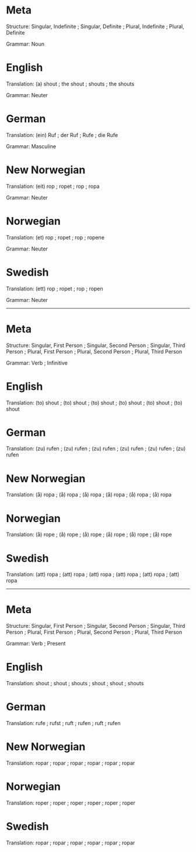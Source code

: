 Meta
====

Structure: Singular, Indefinite ; Singular, Definite ; Plural, Indefinite ; Plural, Definite

Grammar:   Noun



English
=======

Translation: (a) shout ; the shout ; shouts ; the shouts

Grammar:     Neuter



German
======

Translation: (ein) Ruf ; der Ruf ; Rufe ; die Rufe

Grammar:     Masculine



New Norwegian
=============

Translation: (eit) rop ; ropet ; rop ; ropa

Grammar:     Neuter



Norwegian
=========

Translation: (et) rop ; ropet ; rop ; ropene

Grammar:     Neuter



Swedish
=======

Translation: (ett) rop ; ropet ; rop ; ropen

Grammar:     Neuter



--------------------------------------------------------------------------------

Meta
====

Structure: Singular, First Person ; Singular, Second Person ; Singular, Third Person ;
           Plural, First Person   ; Plural, Second Person   ; Plural, Third Person

Grammar:   Verb ; Infinitive



English
=======

Translation: (to) shout ; (to) shout ; (to) shout ;
             (to) shout ; (to) shout ; (to) shout



German
======

Translation: (zu) rufen ; (zu) rufen ; (zu) rufen ;
             (zu) rufen ; (zu) rufen ; (zu) rufen



New Norwegian
=============

Translation: (å) ropa ; (å) ropa ; (å) ropa ;
             (å) ropa ; (å) ropa ; (å) ropa



Norwegian
=========

Translation: (å) rope ; (å) rope ; (å) rope ;
             (å) rope ; (å) rope ; (å) rope



Swedish
=======

Translation: (att) ropa ; (att) ropa ; (att) ropa ;
             (att) ropa ; (att) ropa ; (att) ropa



--------------------------------------------------------------------------------

Meta
====

Structure: Singular, First Person ; Singular, Second Person ; Singular, Third Person ;
           Plural, First Person   ; Plural, Second Person   ; Plural, Third Person

Grammar:   Verb ; Present



English
=======

Translation: shout ; shout ; shouts ;
             shout ; shout ; shouts



German
======

Translation: rufe  ; rufst ; ruft  ;
             rufen ; ruft  ; rufen



New Norwegian
=============

Translation: ropar ; ropar ; ropar ;
             ropar ; ropar ; ropar



Norwegian
=========

Translation: roper ; roper ; roper ;
             roper ; roper ; roper



Swedish
=======

Translation: ropar ; ropar ; ropar ;
             ropar ; ropar ; ropar
